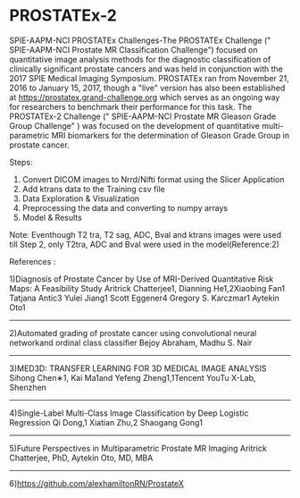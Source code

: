# PROSTATEx-2
SPIE-AAPM-NCI PROSTATEx Challenges-The PROSTATEx Challenge (" SPIE-AAPM-NCI Prostate MR Classification Challenge”) focused on  
quantitative image analysis methods for the diagnostic classification of clinically significant prostate cancers and was held 
in conjunction with the 2017 SPIE Medical Imaging Symposium.  PROSTATEx ran from November 21, 2016 to January 15, 2017, though
a "live" version has also been established at https://prostatex.grand-challenge.org  which serves as an ongoing way for
researchers to benchmark their performance for this task.  The PROSTATEx-2 Challenge (" SPIE-AAPM-NCI  Prostate MR Gleason Grade 
Group Challenge" ) was focused on  the development of quantitative multi-parametric MRI biomarkers for the determination of Gleason
Grade Group in prostate cancer. 

Steps:

1) Convert DICOM images to Nrrd/Nifti format using the Slicer Application
2) Add ktrans data to the Training csv file
3) Data Exploration & Visualization
4) Preprocessing the data and converting to numpy arrays
5) Model & Results


Note: Eventhough T2 tra, T2 sag, ADC, Bval and ktrans images were used till Step 2, only T2tra, ADC and Bval were used in the model(Reference:2)

References : 

1)Diagnosis of Prostate Cancer by Use of MRI-Derived Quantitative Risk Maps: A Feasibility Study
Aritrick Chatterjee1, Dianning He1,2Xiaobing Fan1 Tatjana Antic3 Yulei Jiang1 Scott Eggener4 Gregory S. Karczmar1 Aytekin Oto1
********************************************************************************************************************************
2)Automated grading of prostate cancer using convolutional neural networkand ordinal class classifier
Bejoy Abraham, Madhu S. Nair
********************************************************************************************************************************
3)MED3D: TRANSFER LEARNING FOR 3D MEDICAL IMAGE ANALYSIS
Sihong Chen∗1, Kai Ma1and Yefeng Zheng1,1Tencent YouTu X-Lab, Shenzhen
********************************************************************************************************************************
4)Single-Label Multi-Class Image Classification by Deep Logistic Regression
Qi Dong,1 Xiatian Zhu,2 Shaogang Gong1
********************************************************************************************************************************
5)Future Perspectives in Multiparametric Prostate MR Imaging
Aritrick Chatterjee, PhD, Aytekin Oto, MD, MBA
********************************************************************************************************************************
6)https://github.com/alexhamiltonRN/ProstateX


